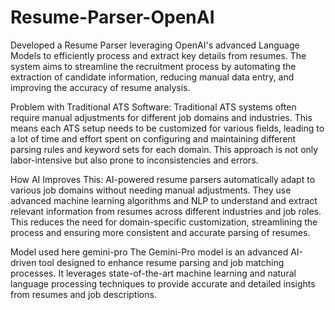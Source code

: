 # Resume-Parser-OpenAI
Developed a Resume Parser leveraging OpenAI's advanced Language Models to efficiently process and extract key details from resumes. The system aims to streamline the recruitment process by automating the extraction of candidate information, reducing manual data entry, and improving the accuracy of resume analysis.

Problem with Traditional ATS Software:
Traditional ATS systems often require manual adjustments for different job domains and industries. This means each ATS setup needs to be customized for various fields, leading to a lot of time and effort spent on configuring and maintaining different parsing rules and keyword sets for each domain. This approach is not only labor-intensive but also prone to inconsistencies and errors.

How AI Improves This:
AI-powered resume parsers automatically adapt to various job domains without needing manual adjustments. They use advanced machine learning algorithms and NLP to understand and extract relevant information from resumes across different industries and job roles. This reduces the need for domain-specific customization, streamlining the process and ensuring more consistent and accurate parsing of resumes.

Model used here
gemini-pro
The Gemini-Pro model is an advanced AI-driven tool designed to enhance resume parsing and job matching processes. It leverages state-of-the-art machine learning and natural language processing techniques to provide accurate and detailed insights from resumes and job descriptions.
